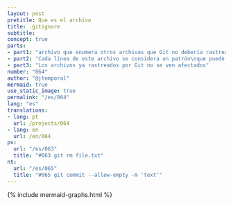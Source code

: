 ```yaml
---
layout: post
pretitle: Que es el archivo
title: .gitignore
subtitle:
concept: true
parts:
- part1: "archivo que enumera otros archivos que Git no debería rastrear"
- part2: "Cada línea de este archivo se considera un patrón\nque puede especificar uno o varios archivos"
- part3: "Los archivos ya rastreados por Git no se ven afectados"
number: "064"
author: "@jtemporal"
mermaid: true
use_static_image: true
permalink: "/es/064"
lang: "es"
translations:
- lang: pt
  url: /projects/064
- lang: en
  url: /en/064   
pv:
  url: "/es/063"
  title: "#063 git rm file.txt"
nt:
  url: "/es/065"
  title: "#065 git commit --allow-empty -m 'text'"
---
```


{% include mermaid-graphs.html %}
